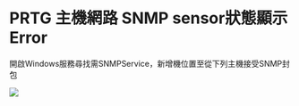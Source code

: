 # PRTG 主機網路 SNMP sensor狀態顯示Error

開啟Windows服務尋找需SNMPService，新增機位置至從下列主機接受SNMP封包

![](../.gitbook/assets/prtgsnmpsettings.png)
